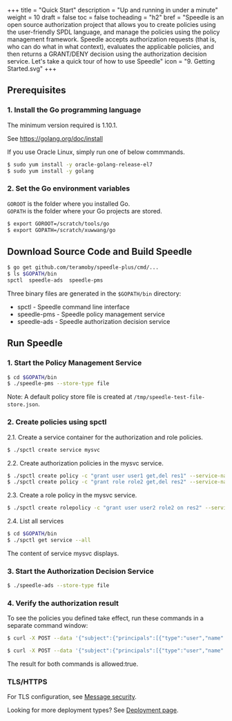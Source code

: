 +++
title = "Quick Start"
description = "Up and running in under a minute"
weight = 10
draft = false
toc = false
tocheading = "h2"
bref = "Speedle is an open source authorization project that allows you to create policies using the user-friendly SPDL language, and manage the policies using the policy management framework. Speedle accepts authorization requests (that is, who can do what in what context), evaluates the applicable policies, and then returns a GRANT/DENY decision using the authorization decision service. Let's take a quick tour of how to use Speedle"
icon = "9. Getting Started.svg"
+++

## Prerequisites

### 1. Install the Go programming language

The minimum version required is 1.10.1.

See https://golang.org/doc/install

If you use Oracle Linux, simply run one of below commmands.
```bash
$ sudo yum install -y oracle-golang-release-el7
$ sudo yum install -y golang
```

### 2. Set the Go environment variables

`GOROOT` is the folder where you installed Go.  
`GOPATH` is the folder where your Go projects are stored.

```bash
$ export GOROOT=/scratch/tools/go
$ export GOPATH=/scratch/xuwwang/go
```


## Download Source Code and Build Speedle

```bash
$ go get github.com/teramoby/speedle-plus/cmd/...
$ ls $GOPATH/bin
spctl  speedle-ads  speedle-pms
```

Three binary files are generated in the `$GOPATH/bin` directory:

- spctl - Speedle command line interface
- speedle-pms - Speedle policy management service
- speedle-ads - Speedle authorization decision service

## Run Speedle

### 1. Start the Policy Management Service

```bash
$ cd $GOPATH/bin
$ ./speedle-pms --store-type file
```

Note: A default policy store file is created at `/tmp/speedle-test-file-store.json`.

### 2. Create policies using spctl

2.1.  Create a service container for the authorization and role policies.

```bash
$ ./spctl create service mysvc
```

2.2. Create authorization policies in the mysvc service.

```bash
$ ./spctl create policy -c "grant user user1 get,del res1" --service-name=mysvc
$ ./spctl create policy -c "grant role role2 get,del res2" --service-name=mysvc
```

2.3. Create a role policy in the mysvc service.

```bash
$ ./spctl create rolepolicy -c "grant user user2 role2 on res2" --service-name=mysvc
```

2.4. List all services

```bash
$ cd $GOPATH/bin
$ ./spctl get service --all
```

The content of service mysvc displays.

### 3. Start the Authorization Decision Service

```bash
$ ./speedle-ads --store-type file
```

### 4. Verify the authorization result

To see the policies you defined take effect, run these commands in a separate command window:

```bash
$ curl -X POST --data '{"subject":{"principals":[{"type":"user","name":"user1"}]},"serviceName":"mysvc","resource":"res1","action":"get"}' http://127.0.0.1:6734/authz-check/v1/is-allowed

$ curl -X POST --data '{"subject":{"principals":[{"type":"user","name":"user2"}]},"serviceName":"mysvc","resource":"res2","action":"get"}' http://127.0.0.1:6734/authz-check/v1/is-allowed
```

The result for both commands is allowed:true.

### TLS/HTTPS

For TLS configuration, see [Message security](../docs/security#message-security-tls).

Looking for more deployment types? See [Deployment page](../docs/deployment).
